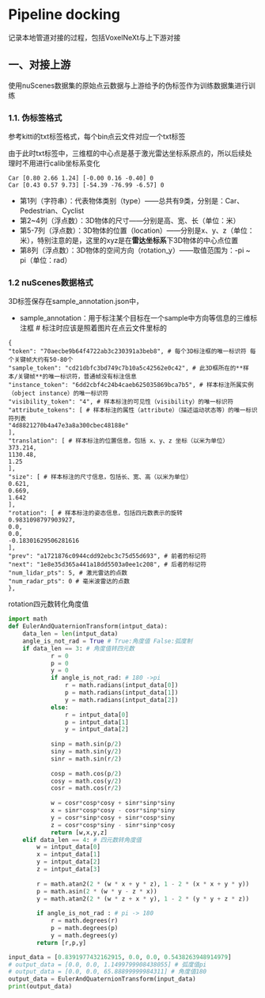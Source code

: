 # Pipeline docking
记录本地管道对接的过程，包括VoxelNeXt与上下游对接

## 一、对接上游
使用nuScenes数据集的原始点云数据与上游给予的伪标签作为训练数据集进行训练

### 1.1. 伪标签格式
参考kitti的txt标签格式，每个bin点云文件对应一个txt标签

由于此时txt标签中，三维框的中心点是基于激光雷达坐标系原点的，所以后续处理时不用进行calib坐标系变化
```
Car [0.80 2.66 1.24] [-0.00 0.16 -0.40] 0
Car [0.43 0.57 9.73] [-54.39 -76.99 -6.57] 0
```
- 第1列（字符串）：代表物体类别（type）——总共有9类，分别是：Car、Pedestrian、Cyclist
- 第2~4列（浮点数）：3D物体的尺寸——分别是高、宽、长（单位：米）
- 第5-7列（浮点数）：3D物体的位置（location）——分别是x、y、z（单位：米），特别注意的是，这里的xyz是在**雷达坐标系**下3D物体的中心点位置
- 第8列（浮点数）：3D物体的空间方向（rotation_y）——取值范围为：-pi ~ pi（单位：rad）

### 1.2 nuScenes数据格式
3D标签保存在sample_annotation.json中，

- sample_annotation：用于标注某个目标在一个sample中方向等信息的三维标注框 # 标注时应该是照着图片在点云文件里标的
```
{
"token": "70aecbe9b64f4722ab3c230391a3beb8", # 每个3D标注框的唯一标识符 每个关键帧大约有50-80个
"sample_token": "cd21dbfc3bd749c7b10a5c42562e0c42", # 此3D框所在的**样本/关键帧**的唯一标识符，普通帧没有标注信息
"instance_token": "6dd2cbf4c24b4caeb625035869bca7b5", # 样本标注所属实例（object instance）的唯一标识符
"visibility_token": "4", # 样本标注的可见性（visibility）的唯一标识符
"attribute_tokens": [ # 样本标注的属性（attribute）（描述运动状态等）的唯一标识符列表
"4d8821270b4a47e3a8a300cbec48188e" 
],
"translation": [ # 样本标注的位置信息，包括 x、y、z 坐标（以米为单位）
373.214,
1130.48,
1.25
],
"size": [ # 样本标注的尺寸信息，包括长、宽、高（以米为单位）
0.621,
0.669,
1.642
],
"rotation": [ # 样本标注的姿态信息，包括四元数表示的旋转
0.9831098797903927,
0.0,
0.0,
-0.18301629506281616
],
"prev": "a1721876c0944cdd92ebc3c75d55d693", # 前者的标记符
"next": "1e8e35d365a441a18dd5503a0ee1c208", # 后者的标记符
"num_lidar_pts": 5, # 激光雷达的点数
"num_radar_pts": 0 # 毫米波雷达的点数
},
```
rotation四元数转化角度值
```python
import math
def EulerAndQuaternionTransform(intput_data):
    data_len = len(intput_data)
    angle_is_not_rad = True # True:角度值 False:弧度制
    if data_len == 3: # 角度值转四元数
            r = 0
            p = 0
            y = 0
            if angle_is_not_rad: # 180 ->pi
                r = math.radians(intput_data[0]) 
                p = math.radians(intput_data[1])
                y = math.radians(intput_data[2])
            else:
                r = intput_data[0] 
                p = intput_data[1]
                y = intput_data[2]
     
            sinp = math.sin(p/2)
            siny = math.sin(y/2)
            sinr = math.sin(r/2)
     
            cosp = math.cos(p/2)
            cosy = math.cos(y/2)
            cosr = math.cos(r/2)
     
            w = cosr*cosp*cosy + sinr*sinp*siny
            x = sinr*cosp*cosy - cosr*sinp*siny
            y = cosr*sinp*cosy + sinr*cosp*siny
            z = cosr*cosp*siny - sinr*sinp*cosy
            return [w,x,y,z]
    elif data_len == 4: # 四元数转角度值
        w = intput_data[0] 
        x = intput_data[1]
        y = intput_data[2]
        z = intput_data[3]
 
        r = math.atan2(2 * (w * x + y * z), 1 - 2 * (x * x + y * y))
        p = math.asin(2 * (w * y - z * x))
        y = math.atan2(2 * (w * z + x * y), 1 - 2 * (y * y + z * z))
 
        if angle_is_not_rad : # pi -> 180
            r = math.degrees(r)
            p = math.degrees(p)
            y = math.degrees(y)
        return [r,p,y]

input_data = [0.8391977432162915, 0.0, 0.0, 0.5438263948914979]
# output_data = [0.0, 0.0, 1.1499799908438055] # 弧度值pi
# output_data = [0.0, 0.0, 65.88899999984311] # 角度值180
output_data = EulerAndQuaternionTransform(input_data)
print(output_data)
```
